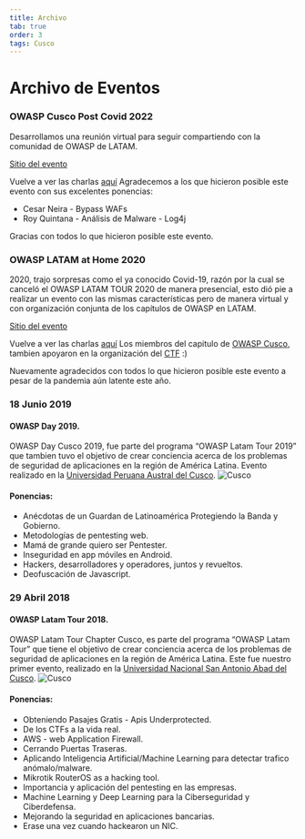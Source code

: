 ```yaml
---
title: Archivo
tab: true
order: 3
tags: Cusco
---
```


# **Archivo de Eventos**

### OWASP Cusco Post Covid 2022
Desarrollamos una reunión virtual para seguir compartiendo con la comunidad de OWASP de LATAM.

[Sitio del evento](https://www.meetup.com/owasp-cusco-meetup-group/events/284099151)

Vuelve a ver las charlas [aquí](https://www.youtube.com/watch?v=agKAPXFwwjk)
Agradecemos a los que hicieron posible este evento con sus excelentes ponencias:
* Cesar Neira - Bypass WAFs
* Roy Quintana - Análisis de Malware - Log4j

Gracias con todos lo que hicieron posible este evento.


### OWASP LATAM at Home 2020
2020, trajo sorpresas como el ya conocido Covid-19, razón por la cual se canceló el OWASP LATAM TOUR 2020 de manera presencial, esto dió pie a realizar un evento con las mismas características pero de manera virtual y con organización conjunta de los capítulos de OWASP en LATAM.

[Sitio del evento](https://owasp.org/www-event-2020-latam-at-home/)

Vuelve a ver las charlas [aquí](https://www.youtube.com/playlist?list=PLiooNakZQW8qrTERT0oq7n_4zmq79Y8WU)
Los miembros del capitulo de [OWASP Cusco](https://owasp.org/www-event-2020-latam-at-home/#div-workteam), tambien apoyaron en la organización del [CTF](https://owasp.org/www-event-2020-latam-at-home/#div-ctf) :) 

Nuevamente agradecidos con todos lo que hicieron posible este evento a pesar de la pandemia aún latente este año.


### 18 Junio 2019 
#### OWASP Day 2019.
OWASP Day Cusco 2019, fue parte del programa “OWASP Latam Tour 2019” que tambien tuvo el objetivo de crear conciencia acerca de los problemas de seguridad de aplicaciones en la región de América Latina.
Evento realizado en la [Universidad Peruana Austral del Cusco](http://uaustral.edu.pe/). 
![Cusco](assets/images/archivo-oday-2019.jpg)
#### Ponencias:<br>
* Anécdotas de un Guardan de Latinoamérica Protegiendo la Banda y Gobierno.
* Metodologías de pentesting web.
* Mamá de grande quiero ser Pentester.
* Inseguridad en app móviles en Android.
* Hackers, desarrolladores y operadores, juntos y revueltos.
* Deofuscación de Javascript.

### 29 Abril 2018 
#### OWASP Latam Tour 2018.
OWASP Latam Tour Chapter Cusco, es parte del programa “OWASP Latam Tour” que tiene el objetivo de crear conciencia acerca de los problemas de seguridad de aplicaciones en la región de América Latina.
Este fue nuestro primer evento, realizado en la [Universidad Nacional San Antonio Abad del Cusco](http://www.unsaac.edu.pe/). 
![Cusco](assets/images/archivo-latam-tour-2018.jpg)
#### Ponencias:<br>
* Obteniendo Pasajes Gratis - Apis Underprotected.
* De los CTFs a la vida real.
* AWS - web Application Firewall.
* Cerrando Puertas Traseras.
* Aplicando Inteligencia Artificial/Machine Learning para detectar trafico anómalo/malware.
* Mikrotik RouterOS as a hacking tool. 
* Importancia y aplicación del pentesting en las empresas. 
* Machine Learning y Deep Learning para la Ciberseguridad y Ciberdefensa.
* Mejorando la seguridad en aplicaciones bancarias.
* Erase una vez cuando hackearon un NIC.
